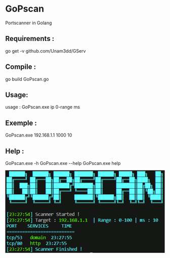 # GoPscan
Portscanner in Golang


## Requirements :
  go get -v github.com/Unam3dd/GServ

## Compile :
  go build GoPscan.go

## Usage:
  usage   : GoPscan.exe ip 0-range ms

## Exemple :
  GoPscan.exe 192.168.1.1 1000 10

## Help :
  GoPscan.exe -h
  GoPscan.exe --help
  GoPscan.exe help

![Image1](gopscan.PNG)
